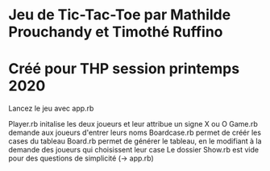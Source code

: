 # Jeu de Tic-Tac-Toe par Mathilde Prouchandy et Timothé Ruffino
# Créé pour THP session printemps 2020 

Lancez le jeu avec app.rb 

Player.rb initalise les deux joueurs et leur attribue un signe X ou O
Game.rb demande aux joueurs d'entrer leurs noms
Boardcase.rb permet de créér les cases du tableau
Board.rb permet de générer le tableau, en le modifiant à la demande des joueurs qui choisissent leur case
Le dossier Show.rb est vide pour des questions de simplicité (-> app.rb)
